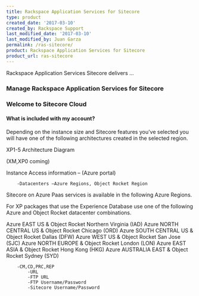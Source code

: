 ```yaml
---
title: Rackspace Application Services for Sitecore
type: product
created_date: '2017-03-10'
created_by: Rackspace Support
last_modified_date: '2017-03-10'
last_modified_by: Juan Garza
permalink: /ras-sitecore/
product: Rackspace Application Services for Sitecore
product_url: ras-sitecore
---
```


Rackspace Application Services Sitecore delivers ...

### Manage Rackspace Application Services for Sitecore

### Welcome to Sitecore Cloud

#### What is included with my account? 
Depending on the instance size and Sitecore features you've selected you will have one of the following architectures created in the selected region. 

XP1-5 Architecture Diagram 

(XM,XP0 coming)

Instance Access information – (Azure portal)

		-Datacenters –Azure Regions, Object Rocket Region
Sitecore on Azure Paas services is available in the following Azure Regions. 

For XP packages that use the Experience Database use one of the following Azure and Object Rocket datacenter combinations.

Azure EAST US & Object Rocket Northern Virginia (IAD)
Azure NORTH CENTRAL US & Object Rocket Chicago (ORD)
Azure SOUTH CENTRAL US & Object Rocket Dallas (DFW)
Azure WEST US & Object Rocket San Jose (SJC)
Azure NORTH EUROPE & Object Rocket London (LON)
Azure EAST ASIA & Object Rocket Hong Kong (HKG)
Azure AUSTRALIA EAST & Object Rocket Sydney (SYD)

		-CM,CD,PRC,REP
			-URL
			-FTP URL
			-FTP Username/Password
			-Sitecore Username/Password
